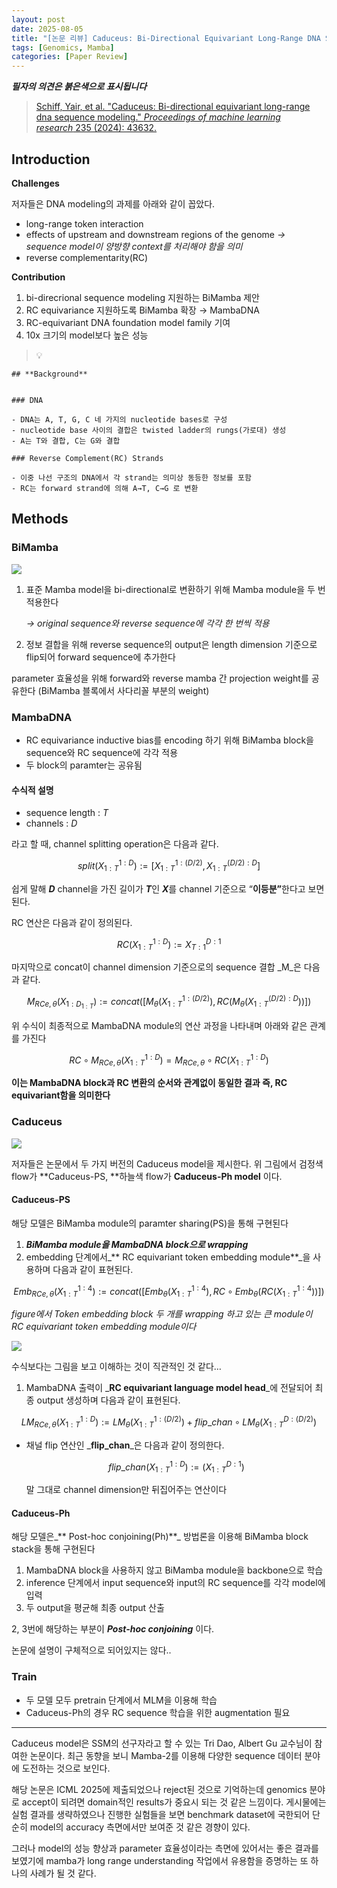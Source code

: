```yaml
---
layout: post
date: 2025-08-05
title: "[논문 리뷰] Caduceus: Bi-Directional Equivariant Long-Range DNA Sequence Modeling"
tags: [Genomics, Mamba]
categories: [Paper Review]
---
```


<span class="notion-red">_**필자의 의견은 붉은색으로 표시됩니다**_</span>


> [Schiff, Yair, et al. "Caduceus: Bi-directional equivariant long-range dna sequence modeling." ](https://pmc.ncbi.nlm.nih.gov/articles/PMC12189541/)[_Proceedings of machine learning research_](https://pmc.ncbi.nlm.nih.gov/articles/PMC12189541/)[ 235 (2024): 43632.](https://pmc.ncbi.nlm.nih.gov/articles/PMC12189541/)



## Introduction


**Challenges**


저자들은 DNA modeling의 과제를 아래와 같이 꼽았다.

- long-range token interaction
- effects of upstream and downstream regions of the genome 
_→ sequence model이 양방향 context를 처리해야 함을 의미_
- reverse complementarity(RC)

**Contribution**

1. bi-direcrional sequence modeling 지원하는 BiMamba 제안
1. RC equivariance 지원하도록 BiMamba 확장 → MambaDNA
1. RC-equivariant DNA foundation model family 기여
1. 10x 크기의 model보다 높은 성능

> 💡 


	## **Background**


	### DNA

	- DNA는 A, T, G, C 네 가지의 nucleotide bases로 구성
	- nucleotide base 사이의 결합은 twisted ladder의 rungs(가로대) 생성
	- A는 T와 결합, C는 G와 결합

	### Reverse Complement(RC) Strands

	- 이중 나선 구조의 DNA에서 각 strand는 의미상 동등한 정보를 포함
	- RC는 forward strand에 의해 A→T, C→G 로 변환


## Methods



### BiMamba


![](https://prod-files-secure.s3.us-west-2.amazonaws.com/542b861c-36a8-4051-84e5-8804b6728dba/2c247d59-7815-4980-99f0-8f0d21f445a7/image.png?X-Amz-Algorithm=AWS4-HMAC-SHA256&X-Amz-Content-Sha256=UNSIGNED-PAYLOAD&X-Amz-Credential=ASIAZI2LB4662ZV32OUK%2F20250813%2Fus-west-2%2Fs3%2Faws4_request&X-Amz-Date=20250813T141010Z&X-Amz-Expires=3600&X-Amz-Security-Token=IQoJb3JpZ2luX2VjEOX%2F%2F%2F%2F%2F%2F%2F%2F%2F%2FwEaCXVzLXdlc3QtMiJIMEYCIQCCcbo4rIDFR2B%2FH6dn5%2FD11zDIXzYoGQMMTfVGeLA02AIhAIaU7dKCGHejMEtOIXEZXp5Yndf%2FXrDYv55146D%2Fq2FYKv8DCC4QABoMNjM3NDIzMTgzODA1IgxqUJpgAUr%2BH7MWam8q3AMpsdI5ZDjVaPCjRmB%2B0OHWdT9RVaTYDFzPLVvxqWvLoi0%2BcPJVo9QBRzQq9NoDZx%2ByrnuU55oDHA610Bf1dbtXPmh3odWIk7kIfrmBAiSl%2BHdgpSrEYSTHrNMUenxdFYyoj3v5NfAYEBlryCuhLyOxQ0xBYQEUZBYuinQNoEZNcChw%2FH7kBehgQRaTzUb6nJ1%2BAAIUUsJnaNM7Dn2qAcHlmgBdisytPuEsmuPQybrYCWULGudKsAvWAdzGtdOVMm5U1eEqJdV4bUf%2FREZTDvD0agZnndPSqE14npkwMeqWG1CFwdjYd0u%2B9dOU5kKrCPCBOs9RzPzdnn%2BYPoB8A97Ba1jFx3mBoMMzA%2B%2BEnuiA%2BcpYiWKheZMkR4Bo5nt1OAmQXhM%2FtFIaqsTJR%2Bqgiv0UwFoiWlo4skKmc3oFTpGG5ecGwb4V3TMQ9ToNcTD2pC1pM2mhbjQl3L6oMHMWFO6Chn5Lymx0tQvPZejYVjzmRPp7UfYcNUh6RHnULC2gM3p3LjTmKXloHw8ASzSQYVH2fjW2NoJBlmxg9VAwR%2F5BS5T4uSH5rq20rG5Kj%2F%2F%2FiJ5iHtjG2z6NVGpPM7ptZHIW1FJkwxdQgSKCu3qVeKl9pK5Npq405WasZE1MVzD0mPLEBjqkAQstA5xl1ZIgbOgvqhaJ6SHUYs3fedYEu75bC5Sm31i6lr353q4ZzHgt5G2Nkuv3TJarmxcBKaQ799FMFHUU7CQVIG0lxW4DQY81yTjQXaW2QRCto%2FoOxddrc7KHs7kx%2BB9KrKUM3UD%2BYXdXu%2FZ%2B0%2FK7qDFZEVGvjmp4GZQz599axm%2BLb9O6ij%2F7TvztgbXFV%2FvaS7iR3BOuSPE1zt0LqvB7jaE9&X-Amz-Signature=212721135d4e2c966dba499e80c323675f0c20a35ea78a89d6412951743dd5f5&X-Amz-SignedHeaders=host&x-amz-checksum-mode=ENABLED&x-id=GetObject)

1. 표준 Mamba model을 bi-directional로 변환하기 위해 Mamba module을 두 번 적용한다

	_→ original sequence와 reverse sequence에 각각 한 번씩 적용_

1. 정보 결합을 위해 reverse sequence의 output은 length dimension 기준으로 flip되어 forward sequence에 추가한다

parameter 효율성을 위해 forward와 reverse mamba 간 projection weight를 공유한다 (BiMamba 블록에서 사다리꼴 부분의 weight)



### MambaDNA

- RC equivariance inductive bias를 encoding 하기 위해 BiMamba block을 sequence와 RC sequence에 각각 적용
- 두 block의 paramter는 공유됨


#### 수식적 설명

- sequence length : _T_
- channels : _D_

라고 할 때,  channel splitting operation은 다음과 같다.


$$
split(X^{1:D}_{1:T}):=[X^{1:(D/2)}_{1:T},X^{(D/2):D}_{1:T}]
$$


<span class="notion-red">쉽게 말해 </span><span class="notion-red">_**D**_</span><span class="notion-red"> channel을 가진 길이가 </span><span class="notion-red">_**T**_</span><span class="notion-red">인 </span><span class="notion-red">_**X**_</span><span class="notion-red">를 channel 기준으로 “</span><span class="notion-red">**이등분”**</span><span class="notion-red">한다고 보면 된다.</span>


RC 연산은 다음과 같이 정의된다.


$$
RC(X^{1:D}_{1:T}):=X^{D:1}_{T:1}
$$


마지막으로 concat이 channel dimension 기준으로의 sequence 결합 _M_은 다음과 같다.


$$
M_{RCe,\theta}(X_{1:D_{1:T}}):=concat([M_{\theta}(X^{1:(D/2)}_{1:T}),RC(M_{\theta}(X^{(D/2):D}_{1:T}))])
$$


위 수식이 최종적으로 MambaDNA module의 연산 과정을 나타내며 아래와 같은 관계를 가진다


$$
RC\circ M_{RCe,\theta}(X^{1:D}_{1:T}) = M_{RCe,\theta} \circ RC(X^{1:D}_{1:T})
$$


**이는 MambaDNA block과 RC 변환의 순서와 관계없이 동일한 결과 즉, RC equivariant함을 의미한다**



### Caduceus


![](https://prod-files-secure.s3.us-west-2.amazonaws.com/542b861c-36a8-4051-84e5-8804b6728dba/f94a60d7-8145-473b-aef9-7c68d3ec604a/image.png?X-Amz-Algorithm=AWS4-HMAC-SHA256&X-Amz-Content-Sha256=UNSIGNED-PAYLOAD&X-Amz-Credential=ASIAZI2LB4662ZV32OUK%2F20250813%2Fus-west-2%2Fs3%2Faws4_request&X-Amz-Date=20250813T141010Z&X-Amz-Expires=3600&X-Amz-Security-Token=IQoJb3JpZ2luX2VjEOX%2F%2F%2F%2F%2F%2F%2F%2F%2F%2FwEaCXVzLXdlc3QtMiJIMEYCIQCCcbo4rIDFR2B%2FH6dn5%2FD11zDIXzYoGQMMTfVGeLA02AIhAIaU7dKCGHejMEtOIXEZXp5Yndf%2FXrDYv55146D%2Fq2FYKv8DCC4QABoMNjM3NDIzMTgzODA1IgxqUJpgAUr%2BH7MWam8q3AMpsdI5ZDjVaPCjRmB%2B0OHWdT9RVaTYDFzPLVvxqWvLoi0%2BcPJVo9QBRzQq9NoDZx%2ByrnuU55oDHA610Bf1dbtXPmh3odWIk7kIfrmBAiSl%2BHdgpSrEYSTHrNMUenxdFYyoj3v5NfAYEBlryCuhLyOxQ0xBYQEUZBYuinQNoEZNcChw%2FH7kBehgQRaTzUb6nJ1%2BAAIUUsJnaNM7Dn2qAcHlmgBdisytPuEsmuPQybrYCWULGudKsAvWAdzGtdOVMm5U1eEqJdV4bUf%2FREZTDvD0agZnndPSqE14npkwMeqWG1CFwdjYd0u%2B9dOU5kKrCPCBOs9RzPzdnn%2BYPoB8A97Ba1jFx3mBoMMzA%2B%2BEnuiA%2BcpYiWKheZMkR4Bo5nt1OAmQXhM%2FtFIaqsTJR%2Bqgiv0UwFoiWlo4skKmc3oFTpGG5ecGwb4V3TMQ9ToNcTD2pC1pM2mhbjQl3L6oMHMWFO6Chn5Lymx0tQvPZejYVjzmRPp7UfYcNUh6RHnULC2gM3p3LjTmKXloHw8ASzSQYVH2fjW2NoJBlmxg9VAwR%2F5BS5T4uSH5rq20rG5Kj%2F%2F%2FiJ5iHtjG2z6NVGpPM7ptZHIW1FJkwxdQgSKCu3qVeKl9pK5Npq405WasZE1MVzD0mPLEBjqkAQstA5xl1ZIgbOgvqhaJ6SHUYs3fedYEu75bC5Sm31i6lr353q4ZzHgt5G2Nkuv3TJarmxcBKaQ799FMFHUU7CQVIG0lxW4DQY81yTjQXaW2QRCto%2FoOxddrc7KHs7kx%2BB9KrKUM3UD%2BYXdXu%2FZ%2B0%2FK7qDFZEVGvjmp4GZQz599axm%2BLb9O6ij%2F7TvztgbXFV%2FvaS7iR3BOuSPE1zt0LqvB7jaE9&X-Amz-Signature=97929b66772c0b9a8602165812366a89dd690b3f7a3787fd6f59ef5c0474b911&X-Amz-SignedHeaders=host&x-amz-checksum-mode=ENABLED&x-id=GetObject)


저자들은 논문에서 두 가지 버전의 Caduceus model을 제시한다. 위 그림에서 검정색 flow가 **Caduceus-PS, **하늘색 flow가 **Caduceus-Ph model** 이다.



#### Caduceus-PS


해당 모델은 BiMamba module의 paramter sharing(PS)을 통해 구현된다

1. _**BiMamba module을 MambaDNA block으로 wrapping**_
1. embedding 단계에서_** RC equivariant token embedding module**_을 사용하며 다음과 같이 표현된다.

$$
Emb_{RCe,\theta}(X^{1:4}_{1:T}):=concat([Emb_{\theta}(X^{1:4}_{1:T}),RC \circ Emb_{\theta}(RC(X^{1:4}_{1:T}))])
$$


_figure에서 Token embedding block 두 개를 wrapping 하고 있는 큰 module이 RC equivariant token embedding module이다_


![](https://prod-files-secure.s3.us-west-2.amazonaws.com/542b861c-36a8-4051-84e5-8804b6728dba/b175e4da-71eb-4e91-8c23-a06dabe673c9/image.png?X-Amz-Algorithm=AWS4-HMAC-SHA256&X-Amz-Content-Sha256=UNSIGNED-PAYLOAD&X-Amz-Credential=ASIAZI2LB4662ZV32OUK%2F20250813%2Fus-west-2%2Fs3%2Faws4_request&X-Amz-Date=20250813T141011Z&X-Amz-Expires=3600&X-Amz-Security-Token=IQoJb3JpZ2luX2VjEOX%2F%2F%2F%2F%2F%2F%2F%2F%2F%2FwEaCXVzLXdlc3QtMiJIMEYCIQCCcbo4rIDFR2B%2FH6dn5%2FD11zDIXzYoGQMMTfVGeLA02AIhAIaU7dKCGHejMEtOIXEZXp5Yndf%2FXrDYv55146D%2Fq2FYKv8DCC4QABoMNjM3NDIzMTgzODA1IgxqUJpgAUr%2BH7MWam8q3AMpsdI5ZDjVaPCjRmB%2B0OHWdT9RVaTYDFzPLVvxqWvLoi0%2BcPJVo9QBRzQq9NoDZx%2ByrnuU55oDHA610Bf1dbtXPmh3odWIk7kIfrmBAiSl%2BHdgpSrEYSTHrNMUenxdFYyoj3v5NfAYEBlryCuhLyOxQ0xBYQEUZBYuinQNoEZNcChw%2FH7kBehgQRaTzUb6nJ1%2BAAIUUsJnaNM7Dn2qAcHlmgBdisytPuEsmuPQybrYCWULGudKsAvWAdzGtdOVMm5U1eEqJdV4bUf%2FREZTDvD0agZnndPSqE14npkwMeqWG1CFwdjYd0u%2B9dOU5kKrCPCBOs9RzPzdnn%2BYPoB8A97Ba1jFx3mBoMMzA%2B%2BEnuiA%2BcpYiWKheZMkR4Bo5nt1OAmQXhM%2FtFIaqsTJR%2Bqgiv0UwFoiWlo4skKmc3oFTpGG5ecGwb4V3TMQ9ToNcTD2pC1pM2mhbjQl3L6oMHMWFO6Chn5Lymx0tQvPZejYVjzmRPp7UfYcNUh6RHnULC2gM3p3LjTmKXloHw8ASzSQYVH2fjW2NoJBlmxg9VAwR%2F5BS5T4uSH5rq20rG5Kj%2F%2F%2FiJ5iHtjG2z6NVGpPM7ptZHIW1FJkwxdQgSKCu3qVeKl9pK5Npq405WasZE1MVzD0mPLEBjqkAQstA5xl1ZIgbOgvqhaJ6SHUYs3fedYEu75bC5Sm31i6lr353q4ZzHgt5G2Nkuv3TJarmxcBKaQ799FMFHUU7CQVIG0lxW4DQY81yTjQXaW2QRCto%2FoOxddrc7KHs7kx%2BB9KrKUM3UD%2BYXdXu%2FZ%2B0%2FK7qDFZEVGvjmp4GZQz599axm%2BLb9O6ij%2F7TvztgbXFV%2FvaS7iR3BOuSPE1zt0LqvB7jaE9&X-Amz-Signature=6d37d8cce5b68fda7296b67b9697ac64c82e0b5caebb569c4b434e08dd7b15fb&X-Amz-SignedHeaders=host&x-amz-checksum-mode=ENABLED&x-id=GetObject)


<span class="notion-red">수식보다는 그림을 보고 이해하는 것이 직관적인 것 같다…</span>

1. MambaDNA 출력이 _**RC equivariant language model head**_에 전달되어 최종 output 생성하며 다음과 같이 표현된다.

$$
LM_{RCe,\theta}(X^{1:D}_{1:T}):= LM_{\theta}(X^{1:(D/2)}_{1:T})+flip\_chan\circ LM_{\theta}(X^{D:(D/2)}_{1:T})
$$

- 채널 flip 연산인 _**flip\_chan**_은 다음과 같이 정의한다.

	$$
	flip\_chan(X^{1:D}_{1:T}):=(X^{D:1}_{1:T})
	$$


	말 그대로 channel dimension만 뒤집어주는 연산이다



#### Caduceus-Ph


해당 모델은_** Post-hoc conjoining(Ph)**_ 방법론을 이용해 BiMamba block stack을 통해 구현된다

1. MambaDNA block을 사용하지 않고 BiMamba module을 backbone으로 학습
1. inference 단계에서 input sequence와 input의 RC sequence를 각각 model에 입력
1. 두 output을 평균해 최종 output 산출

2, 3번에 해당하는 부분이 _**Post-hoc conjoining**_ 이다.


<span class="notion-red">논문에 설명이 구체적으로 되어있지는 않다..</span>



### Train

- 두 모델 모두 pretrain 단계에서 MLM을 이용해 학습
- Caduceus-Ph의 경우 RC sequence 학습을 위한 augmentation 필요

---


<span class="notion-red">Caduceus model은 SSM의 선구자라고 할 수 있는 Tri Dao, Albert Gu 교수님이 참여한 논문이다. 최근 동향을 보니 Mamba-2를 이용해 다양한 sequence 데이터 분야에 도전하는 것으로 보인다.</span>


<span class="notion-red">해당 논문은 ICML 2025에 제출되었으나 reject된 것으로 기억하는데 genomics 분야로 accept이 되려면 domain적인 results가 중요시 되는 것 같은 느낌이다. 게시물에는 실험 결과를 생략하였으나 진행한 실험들을 보면 benchmark dataset에 국한되어 단순히 model의 accuracy 측면에서만 보여준 것 같은 경향이 있다.</span>


<span class="notion-red">그러나 model의 성능 향상과 parameter 효율성이라는 측면에 있어서는 좋은 결과를 보였기에 mamba가 long range understanding 작업에서 유용함을 증명하는 또 하나의 사례가 될 것 같다.</span>

